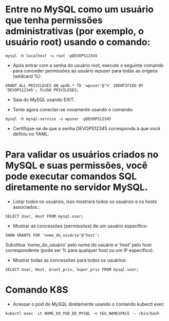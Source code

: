 # Entre no MySQL como um usuário que tenha permissões administrativas (por exemplo, o usuário root) usando o comando:

```
mysql -h localhost -u root -pDEVOPS12345
```

- Após entrar com a senha do usuário root, execute o seguinte comando para conceder permissões ao usuário wpuser para todas as origens (wildcard %):

```
GRANT ALL PRIVILEGES ON wpdb.* TO 'wpuser'@'%' IDENTIFIED BY 'DEVOPS12345'; FLUSH PRIVILEGES;
```
- Saia do MySQL usando EXIT.

- Tente agora conectar-se novamente usando o comando:

```
mysql -h mysql-service -u wpuser -pDEVOPS12345
```

- Certifique-se de que a senha DEVOPS12345 corresponda à que você definiu no YAML.



# Para validar os usuários criados no MySQL e suas permissões, você pode executar comandos SQL diretamente no servidor MySQL.

- Listar todos os usuários, isso mostrará todos os usuários e os hosts associados.:

```
SELECT User, Host FROM mysql.user;
```

- Mostrar as concessões (permissões) de um usuário específico:

```
SHOW GRANTS FOR 'nome_do_usuário'@'host';
```

Substitua 'nome_do_usuário' pelo nome do usuário e 'host' pelo host correspondente (pode ser % para qualquer host ou um IP específico).


- Mostrar todas as concessões para todos os usuários:

```
SELECT User, Host, Grant_priv, Super_priv FROM mysql.user;
```

# Comando K8S

- Acessar o pod do MySQL diretamente usando o comando kubectl exec 

```
kubectl exec -it NOME_DO_POD_DO_MYSQL -n SEU_NAMESPACE -- /bin/bash
```
